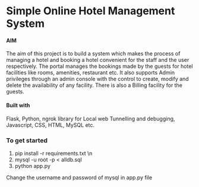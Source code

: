 # Simple Online Hotel Management System

#### AIM

The aim of this project is to build a system which makes the process of managing a hotel and booking a hotel convenient for the staff and the user respectively. The portal manages the bookings made by the guests for hotel facilities like rooms, amenities, restaurant etc. 
It also supports Admin privileges through an admin console with the control to create, modify and delete the availability of any facility. There is also a Billing facility for the guests.

#### Built with

Flask, Python, ngrok library for Local web Tunnelling and debugging, Javascript, CSS, HTML, MySQL etc.

### To get started
1) pip install -r requirements.txt \n
2) mysql -u root -p < alldb.sql
3) python app.py

Change the username and password of mysql in app.py file
